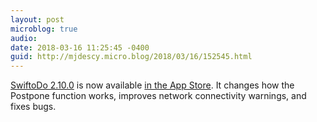 ```yaml
---
layout: post
microblog: true
audio: 
date: 2018-03-16 11:25:45 -0400
guid: http://mjdescy.micro.blog/2018/03/16/152545.html
---
```

[SwiftoDo 2.10.0](https://swiftodoapp.com) is now available [in the App Store](https://itunes.apple.com/us/app/swiftodo-task-list-for-todo.txt/id1073798440?ls=1&mt=8). It changes how the Postpone function works, improves network connectivity warnings, and fixes bugs. 
